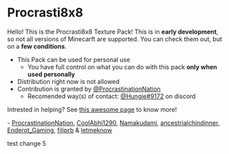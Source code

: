 # Procrasti8x8
Hello! This is the Procrasti8x8 Texture Pack! This is in **early development**, so not all versions of Minecarft are supported. You can check them out, but on a **few conditions**.

 - This Pack can be used for personal use
   - You have full control on what you can do with this pack **only when used personally**
 - Distribution right now is not allowed
 - Contribution is granted by [@ProcrastinationNation](https://github.com/ProcrastinationNation)
   - Recomended way(s) of contact: [@Hungie#9172](https://app.discord.com) on discord

Intrested in helping? See [this awesome page](https://github.com/ProcrastinationNation/Procrasti8x8/blob/README.md#procrasti8x8) to know more!

\- [ProcrastinationNation](https://github.com/ProcrastinationNation/), [CoolAbhi1290](http://coolabhi1290.epizy.com/), [Namakudami](https://github.com/Namakudami), [ancestrialchindinner](), [Enderot_Gaming](https://github.com/Enderot-Gaming), [filiprb]() & [letmeknow]()

test change 5
